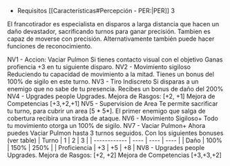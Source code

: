- Requisitos [[Características#Percepción - PER:|PER]] 3

El francotirador es especialista en disparos a larga distancia que hacen un daño devastador, sacrificando turnos para ganar precisión. Tambien es capaz de moverse con precisión.
 Alternativamente también puede hacer funciones de reconocimiento.

NV1 - Accion: Vaciar Pulmon
	Si tienes contacto visual con el objetivo
	Ganas profiencia +3 en tu siguiente disparo.
NV2 - Movimiento sigiloso
	Reduciendo tu capacidad de movimiento a la mitad. Tienes un bonus del 100% de sigilo en este turno. 
NV3 - Tiro Indiscreto
	Si disparas a un enemigo que no sabe de tu presencia. Recibes un bonus de daño del 200%
NV4 - Upgrades people Upgrades.
	Mejora de Rasgos: \[+2, +1\]
	Mejora de Competencias \[+3,+2,+1\]
NV5 - Supervision de Area
	Te permite sacrificar tu turno, para cubrir un area \[5 * 5*\]. El primer enemigo que salga de cobertura recibira una tirada de ataque.
NV6 - Movimiento Sigiloso+
	Todo tu movimiento otorga un 100% de sigilo.
NV7 - Vaciar Pulmon+
	Ahora puedes Vaciar Pulmon hasta 3 turnos seguidos. Con los siguientes bonuses (ver table)
| Turno        | 1    | 2    | 3    |
| ------------ | ---- | ---- | ---- |
| Daño         | 100% | 150% | 250% |
| Proficiencia | +3   | +5   | +8   |
 NV8 - Upgrades people Upgrades.
	Mejora de Rasgos: \[+2, +2\]
	Mejora de Competencias \[+3,+3,+2\]